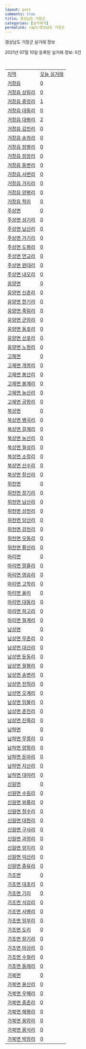 ```yaml
---
layout: post
comments: true
title: 경상남도 거창군
categories: [실거래가]
permalink: /apt/경상남도 거창군
---
```


경상남도 거창군 실거래 정보

2021년 07월 10일 등록된 실거래 정보: 0건

<script type="text/javascript">
  google.charts.load('current', {'packages':['corechart']});
  google.charts.setOnLoadCallback(drawChart);

  function drawChart() {
    var data = google.visualization.arrayToDataTable([['거래일', '매매', '전월세', '전매'], ['20-07', 23, 6, 0], ['20-08', 41, 6, 0], ['20-09', 34, 6, 0], ['20-10', 41, 6, 0], ['20-11', 43, 9, 0], ['20-12', 41, 9, 0], ['21-01', 47, 5, 0], ['21-02', 29, 15, 0], ['21-03', 52, 8, 0], ['21-04', 39, 8, 0], ['21-05', 48, 8, 0], ['21-06', 42, 1, 37], ['21-07', 1, 0, 7]]);

    var options = {
      title: '최근 1년간 유형별 거래량 추이',
      legend: { position: 'bottom' }
    };

    var chart = new google.visualization.LineChart(document.getElementById('columnchart_material'));
    chart.draw(data, (options));
  }
</script>

<div id="columnchart_material" style="width: 95%; margin-left: -35px"></div>
<br>
<table class="sortable">
  <tr>
    <td><a href="#">지역</a></td>
    <td><a href="#">오늘 실거래</a></td>
  </tr>

  
  <tr class="item">
    <td><a href="경상남도 거창군 거창읍">거창읍</a></td>
    <td><a href="경상남도 거창군 거창읍">0</a></td>
  </tr>
    

  <tr class="item">
    <td><a href="경상남도 거창군 거창읍 상림리">거창읍 상림리</a></td>
    <td><a href="경상남도 거창군 거창읍 상림리">0</a></td>
  </tr>
    

  <tr class="item">
    <td><a href="경상남도 거창군 거창읍 중앙리">거창읍 중앙리</a></td>
    <td><a href="경상남도 거창군 거창읍 중앙리">1</a></td>
  </tr>
    

  <tr class="item">
    <td><a href="경상남도 거창군 거창읍 대동리">거창읍 대동리</a></td>
    <td><a href="경상남도 거창군 거창읍 대동리">0</a></td>
  </tr>
    

  <tr class="item">
    <td><a href="경상남도 거창군 거창읍 대평리">거창읍 대평리</a></td>
    <td><a href="경상남도 거창군 거창읍 대평리">2</a></td>
  </tr>
    

  <tr class="item">
    <td><a href="경상남도 거창군 거창읍 김천리">거창읍 김천리</a></td>
    <td><a href="경상남도 거창군 거창읍 김천리">0</a></td>
  </tr>
    

  <tr class="item">
    <td><a href="경상남도 거창군 거창읍 송정리">거창읍 송정리</a></td>
    <td><a href="경상남도 거창군 거창읍 송정리">0</a></td>
  </tr>
    

  <tr class="item">
    <td><a href="경상남도 거창군 거창읍 장팔리">거창읍 장팔리</a></td>
    <td><a href="경상남도 거창군 거창읍 장팔리">0</a></td>
  </tr>
    

  <tr class="item">
    <td><a href="경상남도 거창군 거창읍 정장리">거창읍 정장리</a></td>
    <td><a href="경상남도 거창군 거창읍 정장리">0</a></td>
  </tr>
    

  <tr class="item">
    <td><a href="경상남도 거창군 거창읍 동변리">거창읍 동변리</a></td>
    <td><a href="경상남도 거창군 거창읍 동변리">0</a></td>
  </tr>
    

  <tr class="item">
    <td><a href="경상남도 거창군 거창읍 서변리">거창읍 서변리</a></td>
    <td><a href="경상남도 거창군 거창읍 서변리">0</a></td>
  </tr>
    

  <tr class="item">
    <td><a href="경상남도 거창군 거창읍 가지리">거창읍 가지리</a></td>
    <td><a href="경상남도 거창군 거창읍 가지리">0</a></td>
  </tr>
    

  <tr class="item">
    <td><a href="경상남도 거창군 거창읍 양평리">거창읍 양평리</a></td>
    <td><a href="경상남도 거창군 거창읍 양평리">0</a></td>
  </tr>
    

  <tr class="item">
    <td><a href="경상남도 거창군 거창읍 학리">거창읍 학리</a></td>
    <td><a href="경상남도 거창군 거창읍 학리">0</a></td>
  </tr>
    

  <tr class="item">
    <td><a href="경상남도 거창군 주상면">주상면</a></td>
    <td><a href="경상남도 거창군 주상면">0</a></td>
  </tr>
    

  <tr class="item">
    <td><a href="경상남도 거창군 주상면 성기리">주상면 성기리</a></td>
    <td><a href="경상남도 거창군 주상면 성기리">0</a></td>
  </tr>
    

  <tr class="item">
    <td><a href="경상남도 거창군 주상면 남산리">주상면 남산리</a></td>
    <td><a href="경상남도 거창군 주상면 남산리">0</a></td>
  </tr>
    

  <tr class="item">
    <td><a href="경상남도 거창군 주상면 거기리">주상면 거기리</a></td>
    <td><a href="경상남도 거창군 주상면 거기리">0</a></td>
  </tr>
    

  <tr class="item">
    <td><a href="경상남도 거창군 주상면 도평리">주상면 도평리</a></td>
    <td><a href="경상남도 거창군 주상면 도평리">0</a></td>
  </tr>
    

  <tr class="item">
    <td><a href="경상남도 거창군 주상면 연교리">주상면 연교리</a></td>
    <td><a href="경상남도 거창군 주상면 연교리">0</a></td>
  </tr>
    

  <tr class="item">
    <td><a href="경상남도 거창군 주상면 완대리">주상면 완대리</a></td>
    <td><a href="경상남도 거창군 주상면 완대리">0</a></td>
  </tr>
    

  <tr class="item">
    <td><a href="경상남도 거창군 주상면 내오리">주상면 내오리</a></td>
    <td><a href="경상남도 거창군 주상면 내오리">0</a></td>
  </tr>
    

  <tr class="item">
    <td><a href="경상남도 거창군 웅양면">웅양면</a></td>
    <td><a href="경상남도 거창군 웅양면">0</a></td>
  </tr>
    

  <tr class="item">
    <td><a href="경상남도 거창군 웅양면 신촌리">웅양면 신촌리</a></td>
    <td><a href="경상남도 거창군 웅양면 신촌리">0</a></td>
  </tr>
    

  <tr class="item">
    <td><a href="경상남도 거창군 웅양면 한기리">웅양면 한기리</a></td>
    <td><a href="경상남도 거창군 웅양면 한기리">0</a></td>
  </tr>
    

  <tr class="item">
    <td><a href="경상남도 거창군 웅양면 죽림리">웅양면 죽림리</a></td>
    <td><a href="경상남도 거창군 웅양면 죽림리">0</a></td>
  </tr>
    

  <tr class="item">
    <td><a href="경상남도 거창군 웅양면 군암리">웅양면 군암리</a></td>
    <td><a href="경상남도 거창군 웅양면 군암리">0</a></td>
  </tr>
    

  <tr class="item">
    <td><a href="경상남도 거창군 웅양면 동호리">웅양면 동호리</a></td>
    <td><a href="경상남도 거창군 웅양면 동호리">0</a></td>
  </tr>
    

  <tr class="item">
    <td><a href="경상남도 거창군 웅양면 산포리">웅양면 산포리</a></td>
    <td><a href="경상남도 거창군 웅양면 산포리">0</a></td>
  </tr>
    

  <tr class="item">
    <td><a href="경상남도 거창군 웅양면 노현리">웅양면 노현리</a></td>
    <td><a href="경상남도 거창군 웅양면 노현리">0</a></td>
  </tr>
    

  <tr class="item">
    <td><a href="경상남도 거창군 고제면">고제면</a></td>
    <td><a href="경상남도 거창군 고제면">0</a></td>
  </tr>
    

  <tr class="item">
    <td><a href="경상남도 거창군 고제면 개명리">고제면 개명리</a></td>
    <td><a href="경상남도 거창군 고제면 개명리">0</a></td>
  </tr>
    

  <tr class="item">
    <td><a href="경상남도 거창군 고제면 봉산리">고제면 봉산리</a></td>
    <td><a href="경상남도 거창군 고제면 봉산리">0</a></td>
  </tr>
    

  <tr class="item">
    <td><a href="경상남도 거창군 고제면 봉계리">고제면 봉계리</a></td>
    <td><a href="경상남도 거창군 고제면 봉계리">0</a></td>
  </tr>
    

  <tr class="item">
    <td><a href="경상남도 거창군 고제면 농산리">고제면 농산리</a></td>
    <td><a href="경상남도 거창군 고제면 농산리">0</a></td>
  </tr>
    

  <tr class="item">
    <td><a href="경상남도 거창군 고제면 궁항리">고제면 궁항리</a></td>
    <td><a href="경상남도 거창군 고제면 궁항리">0</a></td>
  </tr>
    

  <tr class="item">
    <td><a href="경상남도 거창군 북상면">북상면</a></td>
    <td><a href="경상남도 거창군 북상면">0</a></td>
  </tr>
    

  <tr class="item">
    <td><a href="경상남도 거창군 북상면 병곡리">북상면 병곡리</a></td>
    <td><a href="경상남도 거창군 북상면 병곡리">0</a></td>
  </tr>
    

  <tr class="item">
    <td><a href="경상남도 거창군 북상면 갈계리">북상면 갈계리</a></td>
    <td><a href="경상남도 거창군 북상면 갈계리">0</a></td>
  </tr>
    

  <tr class="item">
    <td><a href="경상남도 거창군 북상면 농산리">북상면 농산리</a></td>
    <td><a href="경상남도 거창군 북상면 농산리">0</a></td>
  </tr>
    

  <tr class="item">
    <td><a href="경상남도 거창군 북상면 월성리">북상면 월성리</a></td>
    <td><a href="경상남도 거창군 북상면 월성리">0</a></td>
  </tr>
    

  <tr class="item">
    <td><a href="경상남도 거창군 북상면 소정리">북상면 소정리</a></td>
    <td><a href="경상남도 거창군 북상면 소정리">0</a></td>
  </tr>
    

  <tr class="item">
    <td><a href="경상남도 거창군 북상면 산수리">북상면 산수리</a></td>
    <td><a href="경상남도 거창군 북상면 산수리">0</a></td>
  </tr>
    

  <tr class="item">
    <td><a href="경상남도 거창군 북상면 창선리">북상면 창선리</a></td>
    <td><a href="경상남도 거창군 북상면 창선리">0</a></td>
  </tr>
    

  <tr class="item">
    <td><a href="경상남도 거창군 위천면">위천면</a></td>
    <td><a href="경상남도 거창군 위천면">0</a></td>
  </tr>
    

  <tr class="item">
    <td><a href="경상남도 거창군 위천면 장기리">위천면 장기리</a></td>
    <td><a href="경상남도 거창군 위천면 장기리">0</a></td>
  </tr>
    

  <tr class="item">
    <td><a href="경상남도 거창군 위천면 남산리">위천면 남산리</a></td>
    <td><a href="경상남도 거창군 위천면 남산리">0</a></td>
  </tr>
    

  <tr class="item">
    <td><a href="경상남도 거창군 위천면 상천리">위천면 상천리</a></td>
    <td><a href="경상남도 거창군 위천면 상천리">0</a></td>
  </tr>
    

  <tr class="item">
    <td><a href="경상남도 거창군 위천면 당산리">위천면 당산리</a></td>
    <td><a href="경상남도 거창군 위천면 당산리">0</a></td>
  </tr>
    

  <tr class="item">
    <td><a href="경상남도 거창군 위천면 강천리">위천면 강천리</a></td>
    <td><a href="경상남도 거창군 위천면 강천리">0</a></td>
  </tr>
    

  <tr class="item">
    <td><a href="경상남도 거창군 위천면 모동리">위천면 모동리</a></td>
    <td><a href="경상남도 거창군 위천면 모동리">0</a></td>
  </tr>
    

  <tr class="item">
    <td><a href="경상남도 거창군 위천면 황산리">위천면 황산리</a></td>
    <td><a href="경상남도 거창군 위천면 황산리">0</a></td>
  </tr>
    

  <tr class="item">
    <td><a href="경상남도 거창군 마리면">마리면</a></td>
    <td><a href="경상남도 거창군 마리면">0</a></td>
  </tr>
    

  <tr class="item">
    <td><a href="경상남도 거창군 마리면 말흘리">마리면 말흘리</a></td>
    <td><a href="경상남도 거창군 마리면 말흘리">0</a></td>
  </tr>
    

  <tr class="item">
    <td><a href="경상남도 거창군 마리면 영승리">마리면 영승리</a></td>
    <td><a href="경상남도 거창군 마리면 영승리">0</a></td>
  </tr>
    

  <tr class="item">
    <td><a href="경상남도 거창군 마리면 고학리">마리면 고학리</a></td>
    <td><a href="경상남도 거창군 마리면 고학리">0</a></td>
  </tr>
    

  <tr class="item">
    <td><a href="경상남도 거창군 마리면 율리">마리면 율리</a></td>
    <td><a href="경상남도 거창군 마리면 율리">0</a></td>
  </tr>
    

  <tr class="item">
    <td><a href="경상남도 거창군 마리면 대동리">마리면 대동리</a></td>
    <td><a href="경상남도 거창군 마리면 대동리">0</a></td>
  </tr>
    

  <tr class="item">
    <td><a href="경상남도 거창군 마리면 하고리">마리면 하고리</a></td>
    <td><a href="경상남도 거창군 마리면 하고리">0</a></td>
  </tr>
    

  <tr class="item">
    <td><a href="경상남도 거창군 마리면 월계리">마리면 월계리</a></td>
    <td><a href="경상남도 거창군 마리면 월계리">0</a></td>
  </tr>
    

  <tr class="item">
    <td><a href="경상남도 거창군 남상면">남상면</a></td>
    <td><a href="경상남도 거창군 남상면">0</a></td>
  </tr>
    

  <tr class="item">
    <td><a href="경상남도 거창군 남상면 무촌리">남상면 무촌리</a></td>
    <td><a href="경상남도 거창군 남상면 무촌리">0</a></td>
  </tr>
    

  <tr class="item">
    <td><a href="경상남도 거창군 남상면 대산리">남상면 대산리</a></td>
    <td><a href="경상남도 거창군 남상면 대산리">0</a></td>
  </tr>
    

  <tr class="item">
    <td><a href="경상남도 거창군 남상면 둔동리">남상면 둔동리</a></td>
    <td><a href="경상남도 거창군 남상면 둔동리">0</a></td>
  </tr>
    

  <tr class="item">
    <td><a href="경상남도 거창군 남상면 월평리">남상면 월평리</a></td>
    <td><a href="경상남도 거창군 남상면 월평리">0</a></td>
  </tr>
    

  <tr class="item">
    <td><a href="경상남도 거창군 남상면 송변리">남상면 송변리</a></td>
    <td><a href="경상남도 거창군 남상면 송변리">0</a></td>
  </tr>
    

  <tr class="item">
    <td><a href="경상남도 거창군 남상면 전척리">남상면 전척리</a></td>
    <td><a href="경상남도 거창군 남상면 전척리">0</a></td>
  </tr>
    

  <tr class="item">
    <td><a href="경상남도 거창군 남상면 오계리">남상면 오계리</a></td>
    <td><a href="경상남도 거창군 남상면 오계리">0</a></td>
  </tr>
    

  <tr class="item">
    <td><a href="경상남도 거창군 남상면 임불리">남상면 임불리</a></td>
    <td><a href="경상남도 거창군 남상면 임불리">0</a></td>
  </tr>
    

  <tr class="item">
    <td><a href="경상남도 거창군 남상면 춘전리">남상면 춘전리</a></td>
    <td><a href="경상남도 거창군 남상면 춘전리">0</a></td>
  </tr>
    

  <tr class="item">
    <td><a href="경상남도 거창군 남상면 진목리">남상면 진목리</a></td>
    <td><a href="경상남도 거창군 남상면 진목리">0</a></td>
  </tr>
    

  <tr class="item">
    <td><a href="경상남도 거창군 남하면">남하면</a></td>
    <td><a href="경상남도 거창군 남하면">0</a></td>
  </tr>
    

  <tr class="item">
    <td><a href="경상남도 거창군 남하면 무릉리">남하면 무릉리</a></td>
    <td><a href="경상남도 거창군 남하면 무릉리">0</a></td>
  </tr>
    

  <tr class="item">
    <td><a href="경상남도 거창군 남하면 양항리">남하면 양항리</a></td>
    <td><a href="경상남도 거창군 남하면 양항리">0</a></td>
  </tr>
    

  <tr class="item">
    <td><a href="경상남도 거창군 남하면 둔마리">남하면 둔마리</a></td>
    <td><a href="경상남도 거창군 남하면 둔마리">0</a></td>
  </tr>
    

  <tr class="item">
    <td><a href="경상남도 거창군 남하면 지산리">남하면 지산리</a></td>
    <td><a href="경상남도 거창군 남하면 지산리">0</a></td>
  </tr>
    

  <tr class="item">
    <td><a href="경상남도 거창군 남하면 대야리">남하면 대야리</a></td>
    <td><a href="경상남도 거창군 남하면 대야리">0</a></td>
  </tr>
    

  <tr class="item">
    <td><a href="경상남도 거창군 신원면">신원면</a></td>
    <td><a href="경상남도 거창군 신원면">0</a></td>
  </tr>
    

  <tr class="item">
    <td><a href="경상남도 거창군 신원면 수원리">신원면 수원리</a></td>
    <td><a href="경상남도 거창군 신원면 수원리">0</a></td>
  </tr>
    

  <tr class="item">
    <td><a href="경상남도 거창군 신원면 와룡리">신원면 와룡리</a></td>
    <td><a href="경상남도 거창군 신원면 와룡리">0</a></td>
  </tr>
    

  <tr class="item">
    <td><a href="경상남도 거창군 신원면 청수리">신원면 청수리</a></td>
    <td><a href="경상남도 거창군 신원면 청수리">0</a></td>
  </tr>
    

  <tr class="item">
    <td><a href="경상남도 거창군 신원면 대현리">신원면 대현리</a></td>
    <td><a href="경상남도 거창군 신원면 대현리">0</a></td>
  </tr>
    

  <tr class="item">
    <td><a href="경상남도 거창군 신원면 구사리">신원면 구사리</a></td>
    <td><a href="경상남도 거창군 신원면 구사리">0</a></td>
  </tr>
    

  <tr class="item">
    <td><a href="경상남도 거창군 신원면 과정리">신원면 과정리</a></td>
    <td><a href="경상남도 거창군 신원면 과정리">0</a></td>
  </tr>
    

  <tr class="item">
    <td><a href="경상남도 거창군 신원면 양지리">신원면 양지리</a></td>
    <td><a href="경상남도 거창군 신원면 양지리">0</a></td>
  </tr>
    

  <tr class="item">
    <td><a href="경상남도 거창군 신원면 덕산리">신원면 덕산리</a></td>
    <td><a href="경상남도 거창군 신원면 덕산리">0</a></td>
  </tr>
    

  <tr class="item">
    <td><a href="경상남도 거창군 신원면 중유리">신원면 중유리</a></td>
    <td><a href="경상남도 거창군 신원면 중유리">0</a></td>
  </tr>
    

  <tr class="item">
    <td><a href="경상남도 거창군 가조면">가조면</a></td>
    <td><a href="경상남도 거창군 가조면">0</a></td>
  </tr>
    

  <tr class="item">
    <td><a href="경상남도 거창군 가조면 대초리">가조면 대초리</a></td>
    <td><a href="경상남도 거창군 가조면 대초리">0</a></td>
  </tr>
    

  <tr class="item">
    <td><a href="경상남도 거창군 가조면 기리">가조면 기리</a></td>
    <td><a href="경상남도 거창군 가조면 기리">0</a></td>
  </tr>
    

  <tr class="item">
    <td><a href="경상남도 거창군 가조면 석강리">가조면 석강리</a></td>
    <td><a href="경상남도 거창군 가조면 석강리">0</a></td>
  </tr>
    

  <tr class="item">
    <td><a href="경상남도 거창군 가조면 사병리">가조면 사병리</a></td>
    <td><a href="경상남도 거창군 가조면 사병리">0</a></td>
  </tr>
    

  <tr class="item">
    <td><a href="경상남도 거창군 가조면 일부리">가조면 일부리</a></td>
    <td><a href="경상남도 거창군 가조면 일부리">0</a></td>
  </tr>
    

  <tr class="item">
    <td><a href="경상남도 거창군 가조면 도리">가조면 도리</a></td>
    <td><a href="경상남도 거창군 가조면 도리">0</a></td>
  </tr>
    

  <tr class="item">
    <td><a href="경상남도 거창군 가조면 장기리">가조면 장기리</a></td>
    <td><a href="경상남도 거창군 가조면 장기리">0</a></td>
  </tr>
    

  <tr class="item">
    <td><a href="경상남도 거창군 가조면 마상리">가조면 마상리</a></td>
    <td><a href="경상남도 거창군 가조면 마상리">0</a></td>
  </tr>
    

  <tr class="item">
    <td><a href="경상남도 거창군 가조면 수월리">가조면 수월리</a></td>
    <td><a href="경상남도 거창군 가조면 수월리">0</a></td>
  </tr>
    

  <tr class="item">
    <td><a href="경상남도 거창군 가조면 동례리">가조면 동례리</a></td>
    <td><a href="경상남도 거창군 가조면 동례리">0</a></td>
  </tr>
    

  <tr class="item">
    <td><a href="경상남도 거창군 가북면">가북면</a></td>
    <td><a href="경상남도 거창군 가북면">0</a></td>
  </tr>
    

  <tr class="item">
    <td><a href="경상남도 거창군 가북면 용산리">가북면 용산리</a></td>
    <td><a href="경상남도 거창군 가북면 용산리">0</a></td>
  </tr>
    

  <tr class="item">
    <td><a href="경상남도 거창군 가북면 우혜리">가북면 우혜리</a></td>
    <td><a href="경상남도 거창군 가북면 우혜리">0</a></td>
  </tr>
    

  <tr class="item">
    <td><a href="경상남도 거창군 가북면 중촌리">가북면 중촌리</a></td>
    <td><a href="경상남도 거창군 가북면 중촌리">0</a></td>
  </tr>
    

  <tr class="item">
    <td><a href="경상남도 거창군 가북면 해평리">가북면 해평리</a></td>
    <td><a href="경상남도 거창군 가북면 해평리">0</a></td>
  </tr>
    

  <tr class="item">
    <td><a href="경상남도 거창군 가북면 용암리">가북면 용암리</a></td>
    <td><a href="경상남도 거창군 가북면 용암리">0</a></td>
  </tr>
    

  <tr class="item">
    <td><a href="경상남도 거창군 가북면 몽석리">가북면 몽석리</a></td>
    <td><a href="경상남도 거창군 가북면 몽석리">0</a></td>
  </tr>
    

  <tr class="item">
    <td><a href="경상남도 거창군 가북면 박암리">가북면 박암리</a></td>
    <td><a href="경상남도 거창군 가북면 박암리">0</a></td>
  </tr>
    


</table>


    